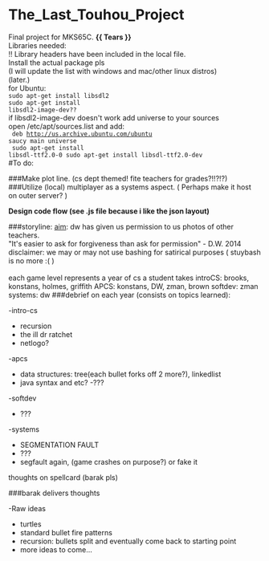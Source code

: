 The_Last_Touhou_Project
=======================

Final project for MKS65C. **{{ Tears }}**<br>
Libraries needed:<br>
!! Library headers have been included in the local file.
<br>Install the actual package pls
<br>(I will update the list with windows and mac/other linux distros)
<br>(later.)
<br>for Ubuntu:
<br><code>sudo apt-get install libsdl2
<br>sudo apt-get install libsdl2-image-dev??</code>
<br>if libsdl2-image-dev doesn't work add universe to your sources
<br>open /etc/apt/sources.list and add:<br>
<code>
deb http://us.archive.ubuntu.com/ubuntu saucy main universe
</code>
<br>
<code>
sudo apt-get install libsdl-ttf2.0-0
sudo apt-get install libsdl-ttf2.0-dev
</code>
<br>
#To do:

###Make plot line. (cs dept themed! fite teachers for grades?!!?!?)
###Utilize (local) multiplayer as a systems aspect. ( Perhaps make it host on outer server? )

**Design code flow (see .js file because i like the json layout)**

###storyline:
<u>aim</u>: dw has given us permission to us photos of
   other teachers.<br>
   "It's easier to ask for forgiveness than ask for permission" - D.W. 2014<br>
   disclaimer: we may or may not use bashing for
   satirical purposes ( stuybash is no more :( )<br>	
   each game level represents a year of cs a student takes
     introCS: brooks, konstans, holmes, griffith
     APCS: konstans, DW, zman, brown
     softdev: zman
     systems: dw
###debrief on each year (consists on topics learned):

-intro-cs
- recursion
- the ill dr ratchet
- netlogo?

-apcs
- data structures: tree(each bullet forks off 2 more?), linkedlist
- java syntax and etc?
-???

-softdev
- ??? 

-systems
- SEGMENTATION FAULT
- ???
- segfault again, (game crashes on purpose?) or fake it


thoughts on spellcard (barak pls)

###barak delivers thoughts

-Raw ideas
- turtles
- standard bullet fire patterns
- recursion: bullets split and eventually come back to starting point
- more ideas to come...
